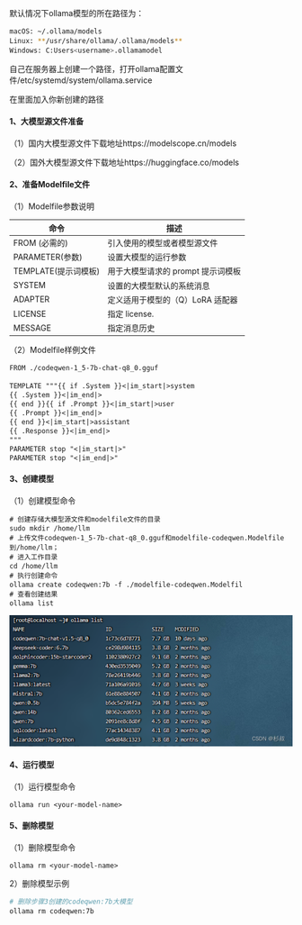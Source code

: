 默认情况下ollama模型的所在路径为：

```bash
macOS: ~/.ollama/models 
Linux: **/usr/share/ollama/.ollama/models**
Windows: C:Users<username>.ollamamodel
```

自己在服务器上创建一个路径，打开ollama配置文件/etc/systemd/system/ollama.service

在里面加入你新创建的路径

#### 1、大模型源文件准备

（1）国内大模型源文件下载地址https://modelscope.cn/models

（2）国外大模型源文件下载地址https://huggingface.co/models

#### 2、准备Modelfile文件

（1）Modelfile参数说明

| 命令                 | 描述                               |
| -------------------- | ---------------------------------- |
| FROM (必需的)        | 引入使用的模型或者模型源文件       |
| PARAMETER(参数)      | 设置大模型的运行参数               |
| TEMPLATE(提示词模板) | 用于大模型请求的 prompt 提示词模板 |
| SYSTEM               | 设置的大模型默认的系统消息         |
| ADAPTER              | 定义适用于模型的（Q）LoRA 适配器   |
| LICENSE              | 指定 license.                      |
| MESSAGE              | 指定消息历史                       |

（2）Modelfile样例文件

```
FROM ./codeqwen-1_5-7b-chat-q8_0.gguf

TEMPLATE """{{ if .System }}<|im_start|>system
{{ .System }}<|im_end|>
{{ end }}{{ if .Prompt }}<|im_start|>user
{{ .Prompt }}<|im_end|>
{{ end }}<|im_start|>assistant
{{ .Response }}<|im_end|>
"""
PARAMETER stop "<|im_start|>"
PARAMETER stop "<|im_end|>"
```

#### 3、创建模型

（1）创建模型命令

```
# 创建存储大模型源文件和modelfile文件的目录
sudo mkdir /home/llm
# 上传文件codeqwen-1_5-7b-chat-q8_0.gguf和modelfile-codeqwen.Modelfile到/home/llm；
# 进入工作目录
cd /home/llm
# 执行创建命令
ollama create codeqwen:7b -f ./modelfile-codeqwen.Modelfil
# 查看创建结果
ollama list
```

![在这里插入图片描述](https://raw.githubusercontent.com/PeipengWang/picture/master/exama7657867359abf0fd4b9af8fb606e681.png)

#### 4、运行模型

（1）运行模型命令

```
ollama run <your-model-name>
```

#### 5、删除模型

（1）删除模型命令

```
ollama rm <your-model-name>
```

2）删除模型示例

```bash
# 删除步骤3创建的codeqwen:7b大模型
ollama rm codeqwen:7b
```